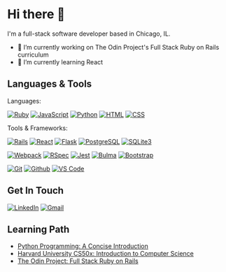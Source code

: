 # Hi there 👋

I'm a full-stack software developer based in Chicago, IL. 
- 🔭 I’m currently working on The Odin Project's Full Stack Ruby on Rails curriculum
- 🌱 I’m currently learning React

## Languages & Tools
Languages:

[![Ruby](https://img.shields.io/badge/Ruby-40705C?style=for-the-badge&logo=ruby&logoColor=white)](#)
[![JavaScript](https://img.shields.io/badge/JavaScript-40705C?style=for-the-badge&logo=javascript&logoColor=white)](#)
[![Python](https://img.shields.io/badge/Python-40705C?style=for-the-badge&logo=python&logoColor=white)](#)
[![HTML](https://img.shields.io/badge/HTML5-40705C?style=for-the-badge&logo=html5&logoColor=white)](#)
[![CSS](https://img.shields.io/badge/CSS3-40705C?style=for-the-badge&logo=css3&logoColor=white)](#)

Tools & Frameworks:

[![Rails](https://img.shields.io/badge/Ruby_on_Rails-40705C?style=for-the-badge&logo=ruby-on-rails&logoColor=white)](#)
[![React](https://img.shields.io/badge/React-40705C?style=for-the-badge&logo=react&logoColor=white)](#)
[![Flask](https://img.shields.io/badge/Flask-40705C?style=for-the-badge&logo=flask&logoColor=white)](#)
[![PostgreSQL](https://img.shields.io/badge/PostgreSQL-40705C?style=for-the-badge&logo=postgresql&logoColor=white)](#)
[![SQLite3](https://img.shields.io/badge/SQLite-40705C?style=for-the-badge&logo=sqlite&logoColor=white)](#)

[![Webpack](https://img.shields.io/badge/Webpack-40705C?style=for-the-badge&logo=Webpack&logoColor=white)](#)
[![RSpec](https://img.shields.io/badge/-RSpec-40705C?style=for-the-badge&logo=rpsec)](#)
[![Jest](https://img.shields.io/badge/Jest-40705C?style=for-the-badge&logo=jest&logoColor=white)](#)
[![Bulma](https://img.shields.io/badge/Bulma-40705C?style=for-the-badge&logo=Bulma&logoColor=white)](#)
[![Bootstrap](https://img.shields.io/badge/Bootstrap-40705C?style=for-the-badge&logo=bootstrap&logoColor=white)](#)

[![Git](https://img.shields.io/badge/GIT-40705C?style=for-the-badge&logo=git&logoColor=white)](#)
[![Github](https://img.shields.io/badge/GitHub-40705C?style=for-the-badge&logo=github&logoColor=white)](#)
[![VS Code](https://img.shields.io/badge/VSCode-40705C?style=for-the-badge&logo=visual%20studio%20code&logoColor=white)](#)

## Get In Touch
[![LinkedIn](https://img.shields.io/badge/-Cathy_Rolfs-0077B5?style=for-the-badge&logo=linkedin&logoColor=white)](https://www.linkedin.com/in/cathy-rolfs/)
[![Gmail](https://img.shields.io/badge/-Cathy_Rolfs-D14836?style=for-the-badge&logo=gmail&logoColor=white)](mailto:crolfs47@gmail.com)

## Learning Path
 - [Python Programming: A Concise Introduction](https://www.coursera.org/learn/python-programming-introduction/home/week/1)
 - [Harvard University CS50x: Introduction to Computer Science](https://www.edx.org/course/introduction-computer-science-harvardx-cs50x)
 - [The Odin Project: Full Stack Ruby on Rails](https://www.theodinproject.com/)

<!--
**crolfs47/crolfs47** is a ✨ _special_ ✨ repository because its `README.md` (this file) appears on your GitHub profile.

Here are some ideas to get you started:

- 🔭 I’m currently working on ...
- 🌱 I’m currently learning ...
- 👯 I’m looking to collaborate on ...
- 🤔 I’m looking for help with ...
- 💬 Ask me about ...
- 📫 How to reach me: ...
- 😄 Pronouns: ...
- ⚡ Fun fact: ...

## Stats
[![Top Langs](https://github-readme-stats.vercel.app/api/top-langs/?username=crolfs47&layout=compact&theme=gotham)](https://github.com/anuraghazra/github-readme-stats)
-->
